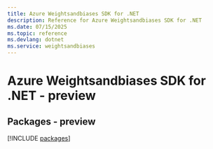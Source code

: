 ```yaml
---
title: Azure Weightsandbiases SDK for .NET
description: Reference for Azure Weightsandbiases SDK for .NET
ms.date: 07/15/2025
ms.topic: reference
ms.devlang: dotnet
ms.service: weightsandbiases
---
```

# Azure Weightsandbiases SDK for .NET - preview
## Packages - preview
[!INCLUDE [packages](weightsandbiases-index.md)]